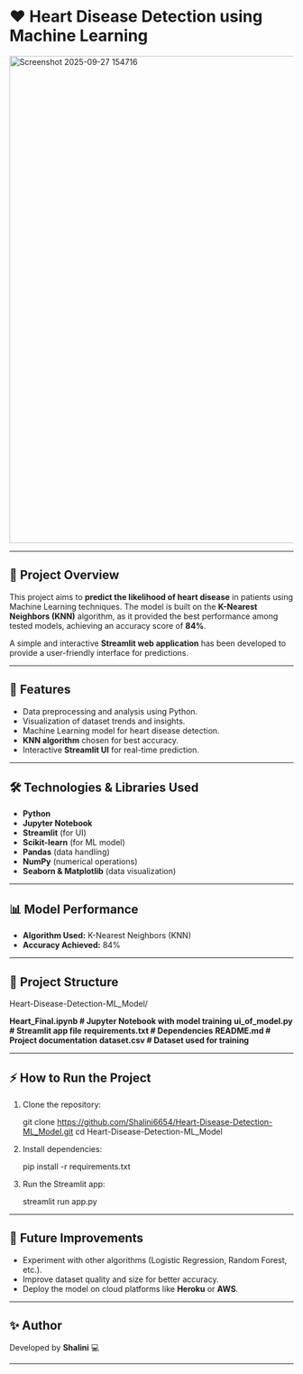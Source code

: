 # ❤️ Heart Disease Detection using Machine Learning

<img width="1829" height="864" alt="Screenshot 2025-09-27 154716" src="https://github.com/user-attachments/assets/766a9d80-1585-480b-801b-188283b5f043" />

---

## 📌 Project Overview

This project aims to **predict the likelihood of heart disease** in patients using Machine Learning techniques.
The model is built on the **K-Nearest Neighbors (KNN)** algorithm, as it provided the best performance among tested models, achieving an accuracy score of **84%**.

A simple and interactive **Streamlit web application** has been developed to provide a user-friendly interface for predictions.

---

## 🚀 Features

* Data preprocessing and analysis using Python.
* Visualization of dataset trends and insights.
* Machine Learning model for heart disease detection.
* **KNN algorithm** chosen for best accuracy.
* Interactive **Streamlit UI** for real-time prediction.

---

## 🛠️ Technologies & Libraries Used

* **Python**
* **Jupyter Notebook**
* **Streamlit** (for UI)
* **Scikit-learn** (for ML model)
* **Pandas** (data handling)
* **NumPy** (numerical operations)
* **Seaborn & Matplotlib** (data visualization)

---

## 📊 Model Performance

* **Algorithm Used:** K-Nearest Neighbors (KNN)
* **Accuracy Achieved:** 84%

---

## 📂 Project Structure


Heart-Disease-Detection-ML_Model/

**Heart_Final.ipynb       # Jupyter Notebook with model training**
**ui_of_model.py                  # Streamlit app file**
**requirements.txt        # Dependencies**
**README.md               # Project documentation**
**dataset.csv             # Dataset used for training**


---

## ⚡ How to Run the Project

1. Clone the repository:

   
   git clone https://github.com/Shalini6654/Heart-Disease-Detection-ML_Model.git
   cd Heart-Disease-Detection-ML_Model
   

2. Install dependencies:

   
   pip install -r requirements.txt
   

3. Run the Streamlit app:

   streamlit run app.py
   

---

## 📌 Future Improvements

* Experiment with other algorithms (Logistic Regression, Random Forest, etc.).
* Improve dataset quality and size for better accuracy.
* Deploy the model on cloud platforms like **Heroku** or **AWS**.

---

## ✨ Author

Developed by **Shalini** 💻

---
